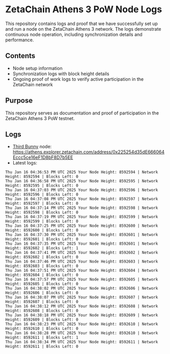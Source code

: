 # ZetaChain Athens 3 PoW Node Logs
This repository contains logs and proof that we have successfully set up and run a node on the ZetaChain Athens 3 network. The logs demonstrate continuous node operation, including synchronization details and performance.

## Contents
- Node setup information
- Synchronization logs with block height details
- Ongoing proof of work logs to verify active participation in the ZetaChain network

## Purpose
This repository serves as documentation and proof of participation in the ZetaChain Athens 3 PoW testnet.

## Logs

- [Third Bunny](https://thirdbunny.xyz/) node: https://athens.explorer.zetachain.com/address/0x225254d35dE666064Eccc5ce16eF1D8bF8D7b5EE
- Latest logs:
```
Thu Jan 16 04:36:53 PM UTC 2025 Your Node Height: 8592594 | Network Height: 8592594 | Blocks Left: 0
Thu Jan 16 04:36:58 PM UTC 2025 Your Node Height: 8592595 | Network Height: 8592595 | Blocks Left: 0
Thu Jan 16 04:37:03 PM UTC 2025 Your Node Height: 8592596 | Network Height: 8592596 | Blocks Left: 0
Thu Jan 16 04:37:08 PM UTC 2025 Your Node Height: 8592597 | Network Height: 8592597 | Blocks Left: 0
Thu Jan 16 04:37:14 PM UTC 2025 Your Node Height: 8592598 | Network Height: 8592598 | Blocks Left: 0
Thu Jan 16 04:37:19 PM UTC 2025 Your Node Height: 8592599 | Network Height: 8592599 | Blocks Left: 0
Thu Jan 16 04:37:25 PM UTC 2025 Your Node Height: 8592600 | Network Height: 8592600 | Blocks Left: 0
Thu Jan 16 04:37:30 PM UTC 2025 Your Node Height: 8592601 | Network Height: 8592601 | Blocks Left: 0
Thu Jan 16 04:37:35 PM UTC 2025 Your Node Height: 8592601 | Network Height: 8592602 | Blocks Left: 1
Thu Jan 16 04:37:41 PM UTC 2025 Your Node Height: 8592602 | Network Height: 8592602 | Blocks Left: 0
Thu Jan 16 04:37:46 PM UTC 2025 Your Node Height: 8592603 | Network Height: 8592603 | Blocks Left: 0
Thu Jan 16 04:37:51 PM UTC 2025 Your Node Height: 8592604 | Network Height: 8592604 | Blocks Left: 0
Thu Jan 16 04:37:57 PM UTC 2025 Your Node Height: 8592605 | Network Height: 8592605 | Blocks Left: 0
Thu Jan 16 04:38:02 PM UTC 2025 Your Node Height: 8592606 | Network Height: 8592606 | Blocks Left: 0
Thu Jan 16 04:38:07 PM UTC 2025 Your Node Height: 8592607 | Network Height: 8592607 | Blocks Left: 0
Thu Jan 16 04:38:12 PM UTC 2025 Your Node Height: 8592608 | Network Height: 8592608 | Blocks Left: 0
Thu Jan 16 04:38:18 PM UTC 2025 Your Node Height: 8592609 | Network Height: 8592609 | Blocks Left: 0
Thu Jan 16 04:38:23 PM UTC 2025 Your Node Height: 8592610 | Network Height: 8592610 | Blocks Left: 0
Thu Jan 16 04:38:28 PM UTC 2025 Your Node Height: 8592610 | Network Height: 8592611 | Blocks Left: 1
Thu Jan 16 04:38:34 PM UTC 2025 Your Node Height: 8592611 | Network Height: 8592611 | Blocks Left: 0
```

